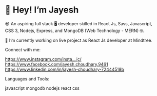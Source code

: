 # 👋 Hey! I’m Jayesh 
😎 An aspiring full stack 🖥️ developer skilled in React Js, Sass, Javascript, CSS 3, Nodejs, Express, and MongoDB (Web Technology - MERN) 🤓.

🌟 I’m currently working on live project as React Js developer at Mindtree.

Connect with me:

https://www.instagram.com/insta__jc/ https://www.facebook.com/jayesh.choudhary.9461 https://www.linkedin.com/in/jayesh-choudhary-72444518b

Languages and Tools:

javascript mongodb nodejs react css
